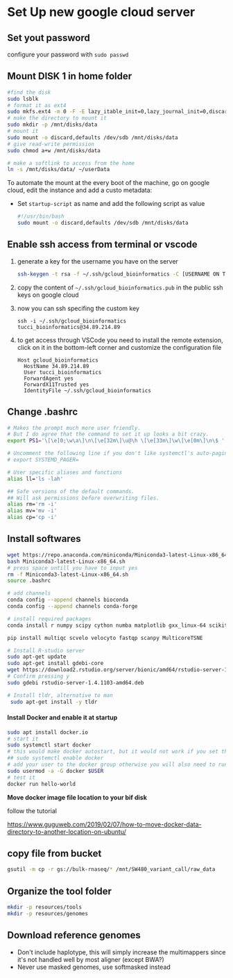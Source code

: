 # Set Up new google cloud server

## Set yout password

configure your password with `sudo passwd`

## Mount DISK 1 in home folder

```bash
#find the disk
sudo lsblk
# format it as ext4
sudo mkfs.ext4 -m 0 -F -E lazy_itable_init=0,lazy_journal_init=0,discard /dev/sdb
# make the directory to mount it
sudo mkdir -p /mnt/disks/data
# mount it 
sudo mount -o discard,defaults /dev/sdb /mnt/disks/data
# give read-write permission
sudo chmod a+w /mnt/disks/data

# make a softlink to access from the home
ln -s /mnt/disks/data/ ~/userData
```

To automate the mount at the every boot of the machine, go on google cloud, edit the instance and add a custo metadata:

- Set `startup-script` as name and add the following script as value

  ```bash
  #!/usr/bin/bash
  sudo mount -o discard,defaults /dev/sdb /mnt/disks/data
  ```

## Enable ssh access from terminal or vscode

1. generate a key for the username you have on the server

   ```bash
   ssh-keygen -t rsa -f ~/.ssh/gcloud_bioinformatics -C [USERNAME ON THE SERVER]
   ```

2. copy the content of `~/.ssh/gcloud_bioinformatics.pub` in the public ssh keys on google cloud

3. now you can ssh specifing the custom key

   `ssh -i ~/.ssh/gcloud_bioinformatics tucci_bioinformatics@34.89.214.89`

4. to get access through VSCode you need to install the remote extension, click on it in the bottom-left corner and customize the configuration file

   ```
   Host gcloud_bioinformatics
     HostName 34.89.214.89
     User tucci_bioinformatics
     ForwardAgent yes
     ForwardX11Trusted yes
     IdentityFile ~/.ssh/gcloud_bioinformatics
   ```

## Change .bashrc

```bash
# Makes the prompt much more user friendly.
# But I do agree that the command to set it up looks a bit crazy.
export PS1='\[\e]0;\w\a\]\n\[\e[32m\]\u@\h \[\e[33m\]\w\[\e[0m\]\n\$ '

# Uncomment the following line if you don't like systemctl's auto-paging feature:
# export SYSTEMD_PAGER=

# User specific aliases and functions
alias ll='ls -lah'

## Safe versions of the default commands.
## Will ask permissions before overwriting files.
alias rm='rm -i'
alias mv='mv -i'
alias cp='cp -i'
```



## Install softwares

```bash
wget https://repo.anaconda.com/miniconda/Miniconda3-latest-Linux-x86_64.sh
bash Miniconda3-latest-Linux-x86_64.sh
# press space untill you have to input yes
rm -f Miniconda3-latest-Linux-x86_64.sh
source .bashrc

# add channels
conda config --append channels bioconda
conda config --append channels conda-forge

# install required packages
conda install r numpy scipy cython numba matplotlib gxx_linux-64 scikit-learn h5py click bamtools parallel samtools bowtie jupyter nextflow nf-core notebook picard sra-tools vcftools igv loompy trim-galore fastqc r-base seaborn statsmodels numba pytables -y

pip install multiqc scvelo velocyto fastqp scanpy MulticoreTSNE

# Install R-studio server
sudo apt-get update
sudo apt-get install gdebi-core
wget https://download2.rstudio.org/server/bionic/amd64/rstudio-server-1.4.1103-amd64.deb
# Confirm pressing y
sudo gdebi rstudio-server-1.4.1103-amd64.deb

# Install tldr, alternative to man
 sudo apt-get install -y tldr
```

#### Install Docker and enable it at startup

```bash
sudo apt install docker.io
# start it 
sudo systemctl start docker
# this would make docker autostart, but it would not work if you set the container image on an attached disk that gets mounted every time
## sudo systemctl enable docker
# add your user to the docker group otherwise you will also need to run it with sudo
sudo usermod -a -G docker $USER
# test it  
docker run hello-world
```

**Move docker image file location to your bif disk**

follow the tutorial

https://www.guguweb.com/2019/02/07/how-to-move-docker-data-directory-to-another-location-on-ubuntu/

## copy file from bucket

```bash
gsutil -m cp -r gs://bulk-rnaseq/* /mnt/SW480_variant_call/raw_data
```

## Organize the tool folder

```bash
mkdir -p resources/tools
mkdir -p resources/genomes
```

## Download reference genomes

- Don't include haplotype, this will simply increase the multimappers since it's not handled well by most aligner (except BWA?)
- Never use masked genomes, use softmasked instead